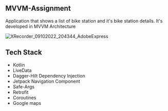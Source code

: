 ## MVVM-Assignment

Application that shows a list of bike station and it's bike station details.
It's developed in MVVM Architecture

![XRecorder_09102022_204344_AdobeExpress](https://user-images.githubusercontent.com/28884625/194803725-6cd99ab3-39c8-4f58-bc94-9ff1f6a45dc8.gif)


## Tech Stack

- Kotlin
- LiveData
- Dagger-Hilt Dependency Injection
- Jetpack Navigation Component
- Safe-Args
- Retrofit
- Coroutines
- Google maps

